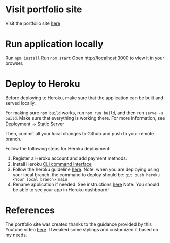# Visit portfolio site
Visit the portfolio site [here](https://linglp-portfolio-f62c063d84a8.herokuapp.com/)

# Run application locally 
Run `npm install`
Run `npm start`
Open [http://localhost:3000](http://localhost:3000) to view it in your browser.

# Deploy to Heroku 
Before deploying to Heroku, make sure that the application can be built and served locally. 

For making sure `npm build` works, run `npm run build`, and then run `serve -s build`. Make sure that everything is working there. For more information, see [Deployment -> Static Server](https://create-react-app.dev/docs/deployment/#static-server)

Then, commit all your local changes to Github and push to your remote branch. 

Follow the following steps for Heroku deployment: 
1. Register a Heroku account and add payment methods. 
2. Install Heroku [CLI command interface](https://devcenter.heroku.com/articles/heroku-cli)
3. Follow the heroku guideline [here](https://blog.heroku.com/deploying-react-with-zero-configuration). Note: when you are deploying using your local branch, the command to deploy should be: `git push heroku <Your local branch>:main`
4. Rename application if needed. See instructions [here](https://devcenter.heroku.com/articles/renaming-apps#updating-git-remotes)
Note: You should be able to see your app in Heroku dashboard!

# References
The portfolio site was created thanks to the guidance provided by this Youtube video [here](https://www.youtube.com/watch?v=bmpI252DmiI). I tweaked some stylings and customized it based on my needs. 